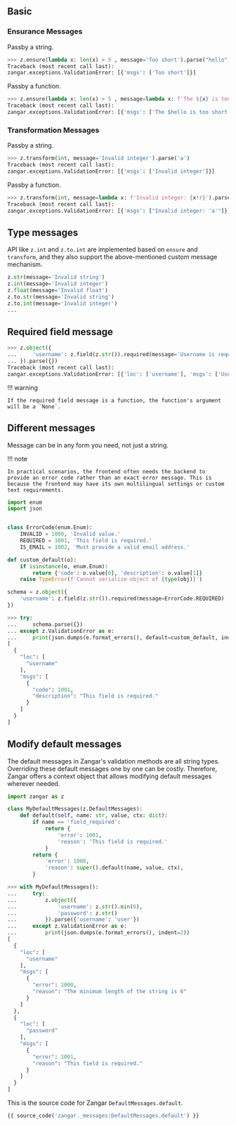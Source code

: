 ## Basic

### Ensurance Messages

Passby a string.

```py
>>> z.ensure(lambda x: len(x) > 5 , message='Too short').parse("hello")
Traceback (most recent call last):
zangar.exceptions.ValidationError: [{'msgs': ['Too short']}]

```

Passby a function.

```py
>>> z.ensure(lambda x: len(x) > 5 , message=lambda x: f'The ${x} is too short').parse("hello")
Traceback (most recent call last):
zangar.exceptions.ValidationError: [{'msgs': ['The $hello is too short']}]

```

### Transformation Messages

Passby a string.

```py
>>> z.transform(int, message='Invalid integer').parse('a')
Traceback (most recent call last):
zangar.exceptions.ValidationError: [{'msgs': ['Invalid integer']}]

```

Passby a function.

```py
>>> z.transform(int, message=lambda x: f'Invalid integer: {x!r}').parse('a')
Traceback (most recent call last):
zangar.exceptions.ValidationError: [{'msgs': ["Invalid integer: 'a'"]}]

```

## Type messages

API like `z.int` and `z.to.int` are implemented based on `ensure` and `transform`, and they also support the above-mentioned custom message mechanism.

```python
z.str(message='Invalid string')
z.int(message='Invalid integer')
z.float(message='Invalid float')
z.to.str(message='Invalid string')
z.to.int(message='Invalid integer')
...
```

## Required field message

```py
>>> z.object({
...     'username': z.field(z.str()).required(message='Username is required.'),
... }).parse({})
Traceback (most recent call last):
zangar.exceptions.ValidationError: [{'loc': ['username'], 'msgs': ['Username is required.']}]

```

!!! warning

    If the required field message is a function, the function's argument will be a `None`.

## Different messages

Message can be in any form you need, not just a string.

!!! note

    In practical scenarios, the frontend often needs the backend to provide an error code rather than an exact error message. This is because the frontend may have its own multilingual settings or custom text requirements.

```python
import enum
import json


class ErrorCode(enum.Enum):
    INVALID = 1000, 'Invalid value.'
    REQUIRED = 1001, 'This field is required.'
    IS_EMAIL = 1002, 'Must provide a valid email address.'

def custom_default(o):
    if isinstance(o, enum.Enum):
        return {'code': o.value[0], 'description': o.value[1]}
    raise TypeError(f'Cannot serialize object of {type(obj)}')

schema = z.object({
    'username': z.field(z.str()).required(message=ErrorCode.REQUIRED)
})
```

```py
>>> try:
...     schema.parse({})
... except z.ValidationError as e:
...     print(json.dumps(e.format_errors(), default=custom_default, indent=2))
[
  {
    "loc": [
      "username"
    ],
    "msgs": [
      {
        "code": 1001,
        "description": "This field is required."
      }
    ]
  }
]

```

## Modify default messages

The default messages in Zangar's validation methods are all string types. Overriding these default messages one by one can be costly. Therefore, Zangar offers a context object that allows modifying default messages wherever needed.

```python
import zangar as z

class MyDefaultMessages(z.DefaultMessages):
    def default(self, name: str, value, ctx: dict):
        if name == 'field_required':
            return {
                'error': 1001,
                'reason': 'This field is required.'
            }
        return {
            'error': 1000,
            'reason': super().default(name, value, ctx),
        }
```

```py
>>> with MyDefaultMessages():
...     try:
...         z.object({
...             'username': z.str().min(6),
...             'password': z.str()
...         }).parse({'username': 'user'})
...     except z.ValidationError as e:
...         print(json.dumps(e.format_errors(), indent=2))
[
  {
    "loc": [
      "username"
    ],
    "msgs": [
      {
        "error": 1000,
        "reason": "The minimum length of the string is 6"
      }
    ]
  },
  {
    "loc": [
      "password"
    ],
    "msgs": [
      {
        "error": 1001,
        "reason": "This field is required."
      }
    ]
  }
]

```

This is the source code for Zangar `DefaultMessages.default`.

```py
{{ source_code('zangar._messages:DefaultMessages.default') }}
```
